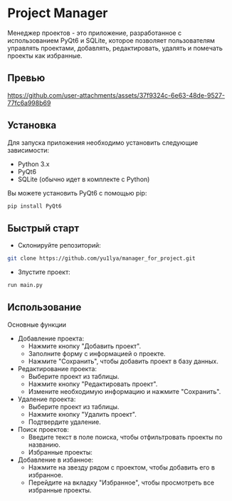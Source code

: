Project Manager
=====================

Менеджер проектов - это приложение, разработанное с использованием PyQt6 и SQLite, которое позволяет пользователям управлять проектами, добавлять, редактировать, удалять и помечать проекты как избранные.

Превью
---------------------



https://github.com/user-attachments/assets/37f9324c-6e63-48de-9527-77fc6a998b69



Установка
---------------------
Для запуска приложения необходимо установить следующие зависимости:

- Python 3.x
- PyQt6
- SQLite (обычно идет в комплекте с Python)

Вы можете установить PyQt6 с помощью pip:

```bash
pip install PyQt6
```

Быстрый старт
---------------------
 - Склонируйте репозиторий:
```bash
git clone https://github.com/yu1lya/manager_for_project.git
```
 - Зпустите проект:
```bash
run main.py
```
Использование
---------------------

Основные функции
 - Добавление проекта:
    - Нажмите кнопку "Добавить проект".
    - Заполните форму с информацией о проекте.
    - Нажмите "Сохранить", чтобы добавить проект в базу данных.
 - Редактирование проекта:
    - Выберите проект из таблицы.
    - Нажмите кнопку "Редактировать проект".
    - Измените необходимую информацию и нажмите "Сохранить".
 - Удаление проекта:
    - Выберите проект из таблицы.
    - Нажмите кнопку "Удалить проект".
    - Подтвердите удаление.
 - Поиск проектов:
    - Введите текст в поле поиска, чтобы отфильтровать проекты по названию.
    - Избранные проекты:
 - Добавление в избанное:
    - Нажмите на звезду рядом с проектом, чтобы добавить его в избранное.
    - Перейдите на вкладку "Избранное", чтобы просмотреть все избранные проекты.
